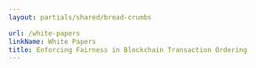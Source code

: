 ```yaml
---
layout: partials/shared/bread-crumbs

url: /white-papers
linkName: White Papers
title: Enforcing Fairness in Blockchain Transaction Ordering
---
```


